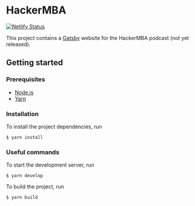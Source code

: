 # HackerMBA
[![Netlify Status](https://api.netlify.com/api/v1/badges/a8e4818a-ff43-49ff-9f85-6f76977434ac/deploy-status)](https://app.netlify.com/sites/hackermba/deploys)

This project contains a [Gatsby](https://www.gatsbyjs.org/) website for the HackerMBA podcast (not yet released).

## Getting started

### Prerequisites

* [Node.js](https://nodejs.org/en/)
* [Yarn](https://classic.yarnpkg.com/en/)

### Installation

To install the project dependencies, run

    $ yarn install

### Useful commands

To start the development server, run

    $ yarn develop

To build the project, run

    $ yarn build
